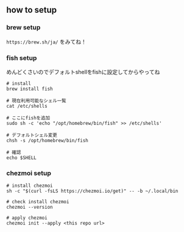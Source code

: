 ## how to setup

### brew setup

`https://brew.sh/ja/` をみてね！

### fish setup

めんどくさいのでデフォルトshellをfishに設定してからやってね

```
# install
brew install fish

# 現在利用可能なシェル一覧
cat /etc/shells

# ここにfishを追加
sudo sh -c 'echo "/opt/homebrew/bin/fish" >> /etc/shells'

# デフォルトシェル変更
chsh -s /opt/homebrew/bin/fish

# 確認
echo $SHELL
```

### chezmoi setup

```
# install chezmoi
sh -c "$(curl -fsLS https://chezmoi.io/get)" -- -b ~/.local/bin

# check install chezmoi
chezmoi --version

# apply chezmoi
chezmoi init --apply <this repo url>
```

